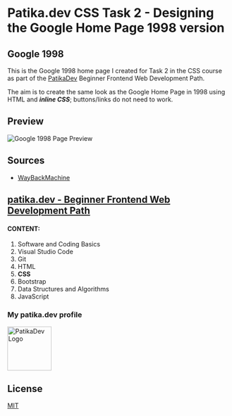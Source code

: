 # Patika.dev CSS Task 2 - Designing the Google Home Page 1998 version 

## Google 1998

This is the Google 1998 home page I created for Task 2 in the CSS course as part of the [PatikaDev](https://patika.dev/) Beginner Frontend Web Development Path.

The aim is to create the same look as the Google Home Page in 1998 using HTML and ***inline CSS***; buttons/links do not need to work.

## Preview

![Google 1998 Page Preview](https://lh3.googleusercontent.com/gXRQFc2EALeLf3j6pbV2r7PgQ1yWaByDJPK3TcwAiFWJCW5kB-RLOWdmerj569a97C8Mr66Q4bRjgfOrO1EziNMpVLHjaEVua_LZDBOwkQdD0o-mT9N89IH3kDeCKQo81YvWPG8qLDU=w2400)

## Sources

- [WayBackMachine](https://web.archive.org/web/19981202230410if_/http://www.google.com/)

## [patika.dev - Beginner Frontend Web Development Path](https://app.patika.dev/paths/baslangic-seviye-frontend-web-development-patikasi)

#### CONTENT:
1. Software and Coding Basics
2. Visual Studio Code
3. Git
4. HTML
5. **CSS**
6. Bootstrap
7. Data Structures and Algorithms
8. JavaScript

### My patika.dev profile

<a href="https://app.patika.dev/hulyamartli"><img src="https://app.patika.dev/staticFiles/newPatikaLogo.svg" width="100" alt="PatikaDev Logo"></a>

## License

[MIT](https://choosealicense.com/licenses/mit/)
